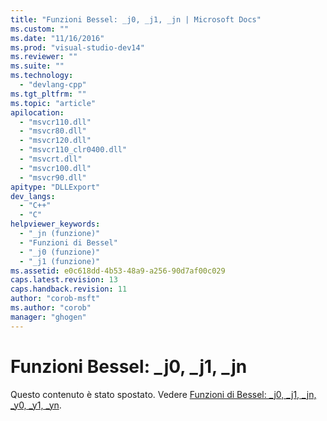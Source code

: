 ```yaml
---
title: "Funzioni Bessel: _j0, _j1, _jn | Microsoft Docs"
ms.custom: ""
ms.date: "11/16/2016"
ms.prod: "visual-studio-dev14"
ms.reviewer: ""
ms.suite: ""
ms.technology: 
  - "devlang-cpp"
ms.tgt_pltfrm: ""
ms.topic: "article"
apilocation: 
  - "msvcr110.dll"
  - "msvcr80.dll"
  - "msvcr120.dll"
  - "msvcr110_clr0400.dll"
  - "msvcrt.dll"
  - "msvcr100.dll"
  - "msvcr90.dll"
apitype: "DLLExport"
dev_langs: 
  - "C++"
  - "C"
helpviewer_keywords: 
  - "_jn (funzione)"
  - "Funzioni di Bessel"
  - "_j0 (funzione)"
  - "_j1 (funzione)"
ms.assetid: e0c618dd-4b53-48a9-a256-90d7af00c029
caps.latest.revision: 13
caps.handback.revision: 11
author: "corob-msft"
ms.author: "corob"
manager: "ghogen"
---
```

# Funzioni Bessel: _j0, _j1, _jn
Questo contenuto è stato spostato. Vedere [Funzioni di Bessel: \_j0, \_j1, \_jn, \_y0, \_y1, \_yn](../c-runtime-library/reference/bessel-functions-j0-j1-jn-y0-y1-yn.md).